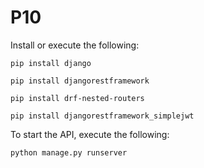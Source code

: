 # P10
 Install or execute the following:
```
pip install django
```
```
pip install djangorestframework
```
```
pip install drf-nested-routers
```
```
pip install djangorestframework_simplejwt
```
To start the API, execute the following:
```
python manage.py runserver
```
